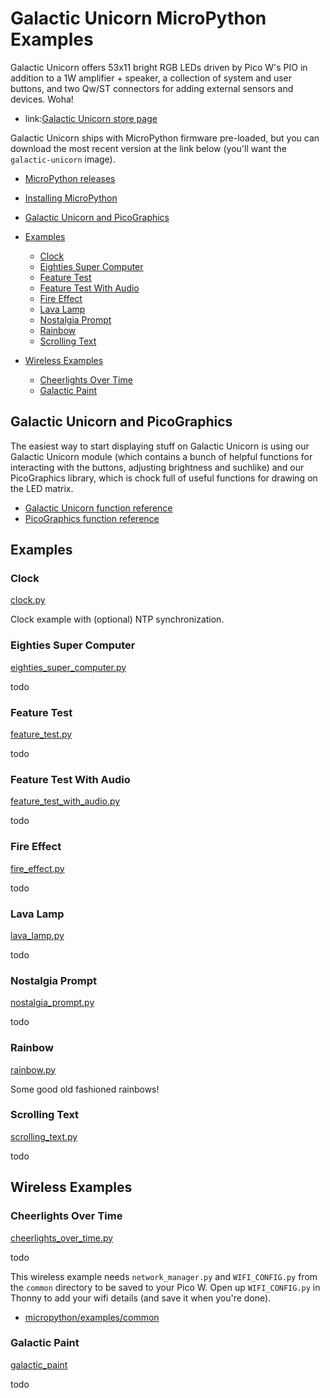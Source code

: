# Galactic Unicorn MicroPython Examples <!-- omit in toc -->

Galactic Unicorn offers 53x11 bright RGB LEDs driven by Pico W's PIO in addition to a 1W amplifier + speaker, a collection of system and user buttons, and two Qw/ST connectors for adding external sensors and devices. Woha!

- link:[Galactic Unicorn store page](https://shop.pimoroni.com/products/galactic-unicorn)

Galactic Unicorn ships with MicroPython firmware pre-loaded, but you can download the most recent version at the link below (you'll want the  `galactic-unicorn` image).

- [MicroPython releases](https://github.com/pimoroni/pimoroni-pico/releases)
- [Installing MicroPython](../../../setting-up-micropython.md)
  
- [Galactic Unicorn and PicoGraphics](#galactic-unicorn-and-picographics)
- [Examples](#examples)
  - [Clock](#clock)
  - [Eighties Super Computer](#eighties-super-computer)
  - [Feature Test](#feature-test)
  - [Feature Test With Audio](#feature-test-with-audio)
  - [Fire Effect](#fire-effect)
  - [Lava Lamp](#lava-lamp)
  - [Nostalgia Prompt](#nostalgia-prompt)
  - [Rainbow](#rainbow)
  - [Scrolling Text](#scrolling-text)
- [Wireless Examples](#wireless-examples)
  - [Cheerlights Over Time](#cheerlights-over-time)
  - [Galactic Paint](#galactic-paint)

## Galactic Unicorn and PicoGraphics

The easiest way to start displaying stuff on Galactic Unicorn is using our Galactic Unicorn module (which contains a bunch of helpful functions for interacting with the buttons, adjusting brightness and suchlike) and our PicoGraphics library, which is chock full of useful functions for drawing on the LED matrix.

- [Galactic Unicorn function reference](../../modules/picographics/README.md)
- [PicoGraphics function reference](../../modules/galactic_unicorn/README.md)

## Examples

### Clock

[clock.py](clock.py)

Clock example with (optional) NTP synchronization.

### Eighties Super Computer

[eighties_super_computer.py](eighties_super_computer.py)

todo

### Feature Test

[feature_test.py](feature_test.py)

todo

### Feature Test With Audio

[feature_test_with_audio.py](feature_test_with_audio.py)

todo

### Fire Effect

[fire_effect.py](fire_effect.py)

todo

### Lava Lamp

[lava_lamp.py](lava_lamp.py)

todo

### Nostalgia Prompt

[nostalgia_prompt.py](nostalgia_prompt.py)

todo

### Rainbow

[rainbow.py](rainbow.py)

Some good old fashioned rainbows!

### Scrolling Text

[scrolling_text.py](scrolling_text.py)

todo

## Wireless Examples

### Cheerlights Over Time

[cheerlights_over_time.py](cheerlights_over_time.py)

todo

This wireless example needs `network_manager.py` and `WIFI_CONFIG.py` from the `common` directory to be saved to your Pico W. Open up `WIFI_CONFIG.py` in Thonny to add your wifi details (and save it when you're done).

- [micropython/examples/common](../../examples/common)

### Galactic Paint

[galactic_paint](galactic_paint)

todo


